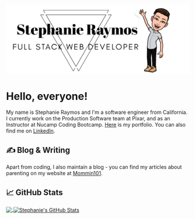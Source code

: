 [![Header](https://raw.githubusercontent.com/stephanieraymos/stephanieraymos/master/images/githubLogo.png "Header")](https://stephanieraymos.com/)

# Hello, everyone!

My name is Stephanie Raymos and I'm a software engineer from California. I currently work on the Production Software team at Pixar, and as an Instructor at Nucamp Coding Bootcamp. <a href="https://stephanieraymos.com/" target="_blank">Here</a> is my portfolio. You can also find me on [LinkedIn](https://www.linkedin.com/in/stephanieraymos/).

## &#x270d; Blog & Writing

Apart from coding, I also maintain a blog - you can find my articles about parenting on my website at [Mommin101](https://mommin101.com/).


## &#x1f4c8; GitHub Stats

<a href="https://github.com/stephanieraymos/" target="_blank">
  <img align="center" src="https://github-readme-stats.vercel.app/api/top-langs/?username=stephanieraymos&hide=pug&title_color=ffffff&include_all_commits=true&text_color=c9cacc&line_height=27&icon_color=2bbc8a&bg_color=1d1f21" />
 </a>
<a href="https://github.com/stephanieraymos/"  target="_blank">
  <img align="center" src="https://github-readme-stats.vercel.app/api?username=stephanieraymos&show_icons=true&line_height=27&count_private=true&title_color=ffffff&text_color=c9cacc&icon_color=2bbc8a&bg_color=1d1f21&include_all_commits=true" alt="Stephanie's GitHub Stats" />
</a>

<!-- links to social media icons -->

<!-- icons with padding -->

[2.1]: http://i.imgur.com/0o48UoR.png (github icon with padding)

<!-- icons without padding -->

[2.2]: http://i.imgur.com/9I6NRUm.png (github icon without padding)
[3.2]: (/images/linkedin.png) (LinkedIn icon without padding)


<!-- links to your social media accounts -->

[2]: https://github.com/stephanieraymos
[3]: https://www.linkedin.com/in/stephanieraymos/


<!-- Resources -->
<!-- Icons: https://simpleicons.org/ -->
<!-- GitHub Stats: https://github.com/anuraghazra/github-readme-stats -->
<!-- Emojis: https://emojipedia.org/emoji/ -->
<!-- HTML Emojis: https://www.fileformat.info/index.htm -->
<!-- Shields: https://shields.io/ -->
<!-- Awesome GitHub Profile README: https://github.com/abhisheknaiidu/awesome-github-profile-readme -->
